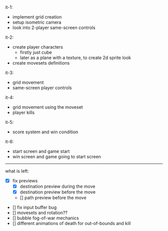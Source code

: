 it-1:
- implement grid creation
- setup isometric camera
- look into 2-player same-screen controls

it-2:
- create player characters
    - firstly just cube
    - later as a plane with a texture, to create 2d sprite look
- create movesets definitions

it-3:
- grid movement
- same-screen player controls

it-4:
- grid movement using the moveset
- player kills

it-5:
- score system and win condition

it-6:
- start screen and game start
- win screen and game going to start screen

_______________
what is left:

- [x] fix previews
  - [x] destination preview during the move
  - [x] destination preview before the move
  - [] path preview before the move
- [] fix input buffer bug
- [] movesets and rotation??
- [] bubble fog-of-war mechanics
- [] different animations of death for out-of-bounds and kill
